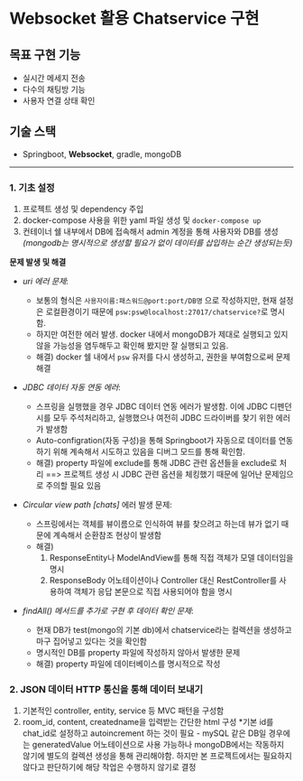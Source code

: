 # Websocket 활용 Chatservice 구현

## 목표 구현 기능

- 실시간 메세지 전송
- 다수의 채팅방 기능
- 사용자 연결 상태 확인

## 기술 스택

- Springboot, **Websocket**, gradle, mongoDB

---

### 1. 기초 설정

1. 프로젝트 생성 및 dependency 주입
2. docker-compose 사용을 위한 yaml 파일 생성 및 `docker-compose up`
3. 컨테이너 쉘 내부에서 DB에 접속해서 admin 계정을 통해 사용자와 DB를 생성
   *(mongodb는 명시적으로 생성할 필요가 없이 데이터를 삽입하는 순간 생성되는듯)*

**문제 발생 및 해결**

- *uri 에러 문제*:
    - 보통의 형식은 `사용자이름:패스워드@port:port/DB명` 으로 작성하지만, 현재 설정은 로컬환경이기 때문에 `psw:psw@localhost:27017/chatservice?`로 명시함.
    - 하지만 여전한 에러 발생. docker 내에서 mongoDB가 제대로 실행되고 있지 않을 가능성을 염두해두고 확인해 봤지만 잘 실행되고 있음.
    - 해결) docker 쉘 내에서 `psw` 유저를 다시 생성하고, 권한을 부여함으로써 문제 해결


- *JDBC 데이터 자동 연동 에러*:
    - 스프링을 실행했을 경우 JDBC 데이터 연동 에러가 발생함.
      이에 JDBC 디펜던시를 모두 주석처리하고, 실행했으나 여전히 JDBC 드라이버를 찾기 위한 에러가 발생함
    - Auto-configration(자동 구성)을 통해 Springboot가 자동으로 데이터를 연동하기 위해 계속해서 시도하고 있음을
      디버그 모드를 통해 확인함.
    - 해결) property 파일에 exclude를 통해 JDBC 관련 옵션들을 exclude로 처리
      ==> 프로젝트 생성 시 JDBC 관련 옵션을 체킹했기 때문에 일어난 문제임으로 주의할 필요 있음


- *Circular view path [chats]* 에러 발생 문제:
    - 스프링에서는 객체를 뷰이름으로 인식하여 뷰를 찾으려고 하는데 뷰가 없기 때문에 계속해서 순환참조 현상이 발생함
    - 해결)
        1. ResponseEntity나 ModelAndView를 통해 직접 객체가 모델 데이터임을 명시
        2. ResponseBody 어노테이션이나 Controller 대신 RestController를 사용하여 객체가 응답 본문으로 직접 사용되어야 함을 명시


- *findAll() 메서드를 추가로 구현 후 데이터 확인 문제*:
    - 현재 DB가 test(mongo의 기본 db)에서 chatservice라는 컬렉션을 생성하고 마구 집어넣고 있다는 것을 확인함
    - 명시적인 DB를 property 파일에 작성하지 않아서 발생한 문제
    - 해결) property 파일에 데이터베이스를 명시적으로 작성


### 2. JSON 데이터 HTTP 통신을 통해 데이터 보내기

1. 기본적인 controller, entity, service 등 MVC 패턴을 구성함
2. room_id, content, createdname을 입력받는 간단한 html 구성
	*기본 id를 chat_id로 설정하고 autoincrement 하는 것이 필요
		- mySQL 같은 DB일 경우에는 generatedValue 어노테이션으로 사용 가능하나
		mongoDB에서는 작동하지 않기에 별도의 컬렉션 생성을 통해 관리해야함. 
		하지만 본 프로젝트에서는 필요하지 않다고 판단하기에 해당 작업은 수행하지 않기로 결정
